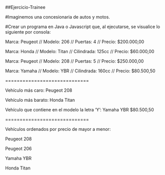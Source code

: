 ##Ejercicio-Trainee
<!-- vim-markdown-toc GFM -->
#Imaginemos una concesionaria de autos y motos.
<!-- vim-markdown-toc -->
#Crear un programa en Java o Javascript que, al ejecutarse, se visualice lo siguiente por
consola:

<!-- vim-markdown-toc -->
Marca: Peugeot // Modelo: 206 // Puertas: 4 // Precio: $200.000,00

Marca: Honda // Modelo: Titan // Cilindrada: 125cc // Precio: $60.000,00

Marca: Peugeot // Modelo: 208 // Puertas: 5 // Precio: $250.000,00

Marca: Yamaha // Modelo: YBR // Cilindrada: 160cc // Precio: $80.500,50

<!-- vim-markdown-toc -->
=============================

Vehículo más caro: Peugeot 208

Vehículo más barato: Honda Titan

Vehículo que contiene en el modelo la letra ‘Y’: Yamaha YBR $80.500,50

<!-- vim-markdown-toc -->
=============================

Vehículos ordenados por precio de mayor a menor:

Peugeot 208

Peugeot 206

Yamaha YBR

Honda Titan

